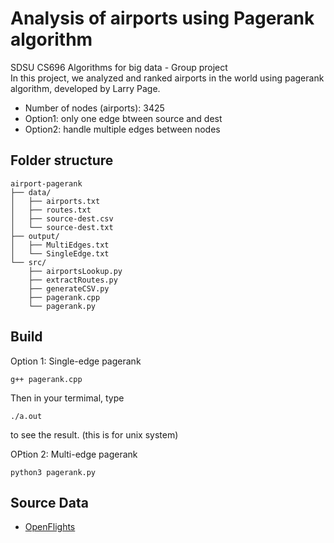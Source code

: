 # Analysis of airports using Pagerank algorithm 
SDSU CS696 Algorithms for big data - Group project\
In this project, we analyzed and ranked airports in the world using pagerank algorithm, developed by Larry Page. 
 - Number of nodes (airports): 3425
 - Option1: only one edge btween source and dest 
 - Option2: handle multiple edges between nodes 

## Folder structure 
```
airport-pagerank 
├── data/
│   ├── airports.txt
│   ├── routes.txt
│   ├── source-dest.csv
│   └── source-dest.txt
├── output/
│   ├── MultiEdges.txt
│   └── SingleEdge.txt
└── src/
    ├── airportsLookup.py
    ├── extractRoutes.py
    ├── generateCSV.py
    ├── pagerank.cpp
    └── pagerank.py
```
## Build
Option 1: Single-edge pagerank 
```
g++ pagerank.cpp
```
Then in your termimal, type 
```
./a.out 
```
to see the result. (this is for unix system)

OPtion 2: Multi-edge pagerank 
```
python3 pagerank.py
```


## Source Data
 - [OpenFlights](https://openflights.org/data.php#airport)